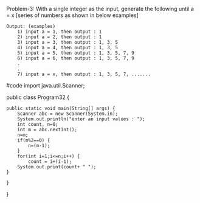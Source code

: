 Problem-3:  With a single integer as the input, generate the following until a = x [series of numbers as shown in below examples]

    Output: (examples)
        1) input a = 1, then output : 1
        2) input a = 2, then output : 1
        3) input a = 3, then output : 1, 3, 5
        4) input a = 4, then output : 1, 3, 5
        5) input a = 5, then output : 1, 3, 5, 7, 9
        6) input a = 6, then output : 1, 3, 5, 7, 9
        .
        .
        7) input a = x, then output : 1, 3, 5, 7, .......
        
#code
import java.util.Scanner;

public class Program32 {

	public static void main(String[] args) {
		Scanner abc = new Scanner(System.in);
		System.out.println("enter an input values : ");
		int count, n=0;
		int m = abc.nextInt();
		n=m;
		if(m%2==0) {
			n=(m-1);
		}
		for(int i=1;i<=n;i++) {
		    count = i+(i-1);	
		System.out.print(count+ " ");
	}

	}

}
